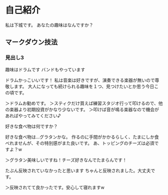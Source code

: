 # 自己紹介
私は下城です。
あなたの趣味はなんですか？
## マークダウン技法
### 見出し3

趣味はドラムです
バンドもやっています

ドラムかっこいいです！
私は音楽は好きですが、演奏できる楽器が無いので尊敬します。
大人になっても続けられる趣味を１つ、見つけたいとか思う今日この頃です。

＞ドラムお勧めです。
＞スティクだけ買えば練習スタジオ行って叩けるので、他の楽器より初期投資がかなり少ないです。
＞叩けば音が鳴る楽器なので機会があればやってみてください♪

好きな食べ物は何ですか？

好きな食べ物は…グラタンかな。
作るのに手間がかかるらしく、たまにしか食べれませんが、その特別感がまた良いです。
あ、トッピングのチーズは必須ですよ？w

＞グラタン美味しいですね！チーズ好きなんでたまらんです！

たぶん反映されていなかったと思います
ちゃんと反映されました。大丈夫です。

＞反映されてて良かったです。安心して寝れますw